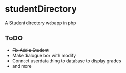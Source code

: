 # studentDirectory

A Student directory webapp in php

## ToDO

- ~~Fix Add a Student~~
- Make dialogue box with modify
- Connect userdata thing to database to display grades
- and more


